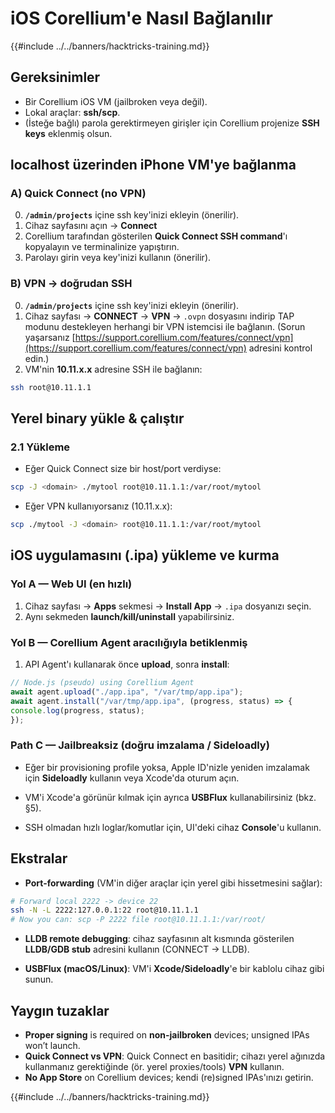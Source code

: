 # iOS Corellium'e Nasıl Bağlanılır

{{#include ../../banners/hacktricks-training.md}}

## **Gereksinimler**
- Bir Corellium iOS VM (jailbroken veya değil).
- Lokal araçlar: **ssh/scp**.
- (İsteğe bağlı) parola gerektirmeyen girişler için Corellium projenize **SSH keys** eklenmiş olsun.


## **localhost üzerinden iPhone VM'ye bağlanma**

### A) **Quick Connect (no VPN)**
0) **`/admin/projects`** içine ssh key'inizi ekleyin (önerilir).
1) Cihaz sayfasını açın → **Connect**
2) Corellium tarafından gösterilen **Quick Connect SSH command**'ı kopyalayın ve terminalinize yapıştırın.
3) Parolayı girin veya key'inizi kullanın (önerilir).

### B) **VPN → doğrudan SSH**
0) **`/admin/projects`** içine ssh key'inizi ekleyin (önerilir).
1) Cihaz sayfası → **CONNECT** → **VPN** → `.ovpn` dosyasını indirip TAP modunu destekleyen herhangi bir VPN istemcisi ile bağlanın. (Sorun yaşarsanız [https://support.corellium.com/features/connect/vpn](https://support.corellium.com/features/connect/vpn) adresini kontrol edin.)
2) VM'nin **10.11.x.x** adresine SSH ile bağlanın:
```bash
ssh root@10.11.1.1
```
## **Yerel binary yükle & çalıştır**

### 2.1 **Yükleme**
- Eğer Quick Connect size bir host/port verdiyse:
```bash
scp -J <domain> ./mytool root@10.11.1.1:/var/root/mytool
```
- Eğer VPN kullanıyorsanız (10.11.x.x):
```bash
scp ./mytool -J <domain> root@10.11.1.1:/var/root/mytool
```
## **iOS uygulamasını (.ipa) yükleme ve kurma**

### Yol A — **Web UI (en hızlı)**
1) Cihaz sayfası → **Apps** sekmesi → **Install App** → `.ipa` dosyanızı seçin.
2) Aynı sekmeden **launch/kill/uninstall** yapabilirsiniz.

### Yol B — **Corellium Agent aracılığıyla betiklenmiş**
1) API Agent'ı kullanarak önce **upload**, sonra **install**:
```js
// Node.js (pseudo) using Corellium Agent
await agent.upload("./app.ipa", "/var/tmp/app.ipa");
await agent.install("/var/tmp/app.ipa", (progress, status) => {
console.log(progress, status);
});
```
### Path C — **Jailbreaksiz (doğru imzalama / Sideloadly)**
- Eğer bir provisioning profile yoksa, Apple ID'nizle yeniden imzalamak için **Sideloadly** kullanın veya Xcode'da oturum açın.
- VM'i Xcode'a görünür kılmak için ayrıca **USBFlux** kullanabilirsiniz (bkz. §5).


- SSH olmadan hızlı loglar/komutlar için, UI'deki cihaz **Console**'u kullanın.

## **Ekstralar**

- **Port-forwarding** (VM'in diğer araçlar için yerel gibi hissetmesini sağlar):
```bash
# Forward local 2222 -> device 22
ssh -N -L 2222:127.0.0.1:22 root@10.11.1.1
# Now you can: scp -P 2222 file root@10.11.1.1:/var/root/
```
- **LLDB remote debugging**: cihaz sayfasının alt kısmında gösterilen **LLDB/GDB stub** adresini kullanın (CONNECT → LLDB).

- **USBFlux (macOS/Linux)**: VM'i **Xcode/Sideloadly**'e bir kablolu cihaz gibi sunun.


## **Yaygın tuzaklar**
- **Proper signing** is required on **non-jailbroken** devices; unsigned IPAs won’t launch.
- **Quick Connect vs VPN**: Quick Connect en basitidir; cihazı yerel ağınızda kullanmanız gerektiğinde (ör. yerel proxies/tools) **VPN** kullanın.
- **No App Store** on Corellium devices; kendi (re)signed IPAs'ınızı getirin.



{{#include ../../banners/hacktricks-training.md}}

